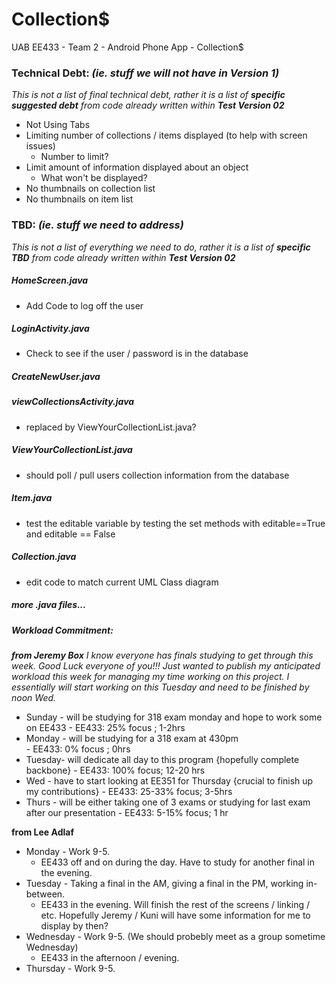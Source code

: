 Collection$
===========

UAB EE433 - Team 2 - Android Phone App - Collection$

### Technical Debt: _(ie. stuff we will not have in Version 1)_

_This is not a list of final technical debt, rather it is a list of **specific suggested debt** from code already written within **Test Version 02**_

*	Not Using Tabs
*	Limiting number of collections / items displayed (to help with screen issues)
	*	Number to limit?
*	Limit amount of information displayed about an object
	*	What won't be displayed?
*	No thumbnails on collection list
*	No thumbnails on item list

### TBD: _(ie. stuff we need to address)_

_This is not a list of everything we need to do, rather it is a list of **specific TBD** from code already written within **Test Version 02**_

##### HomeScreen.java

*	Add Code to log off the user

##### LoginActivity.java

*	Check to see if the user / password is in the database

##### CreateNewUser.java

##### viewCollectionsActivity.java

*	replaced by ViewYourCollectionList.java? 

##### ViewYourCollectionList.java

*	should poll / pull users collection information from the database

##### Item.java

*	test the editable variable by testing the set methods with editable==True and editable == False

##### Collection.java 

*	edit code to match current UML Class diagram

##### more .java files...



##### Workload Commitment:
_**from Jeremy Box** I know everyone has finals studying to get through this week. Good Luck everyone of you!!!
Just wanted to publish my anticipated workload this week for managing my time working on this project. I essentially 
will start working on this Tuesday and need to be finished by noon Wed._

* Sunday - will be studying for 318 exam monday and hope to work some on EE433 
		 - EE433: 25% focus ;  1-2hrs
* Monday -  will be studying for a 318 exam at 430pm 						   
		 - EE433: 0% focus ;  0hrs
* Tuesday- will dedicate all day to this program {hopefully complete backbone}
		 - EE433: 100% focus;  12-20 hrs
* Wed    - have to start looking at EE351 for Thursday {crucial to finish up my contributions}
		 - EE433: 25-33% focus;  3-5hrs
* Thurs  - will be either taking one of 3 exams or studying for last exam after our presentation
		 - EE433: 5-15% focus;  1 hr

**from Lee Adlaf**

*	Monday - Work 9-5.
	*	EE433 off and on during the day.  Have to study for another final in the evening.
*	Tuesday - Taking a final in the AM, giving a final in the PM, working in-between.
	*	EE433 in the evening.  Will finish the rest of the screens / linking / etc.  Hopefully Jeremy / Kuni will have some information for me to display by then?
*	Wednesday - Work 9-5. (We should probebly meet as a group sometime Wednesday)
	*	EE433 in the afternoon / evening.  
*	Thursday - Work 9-5.
